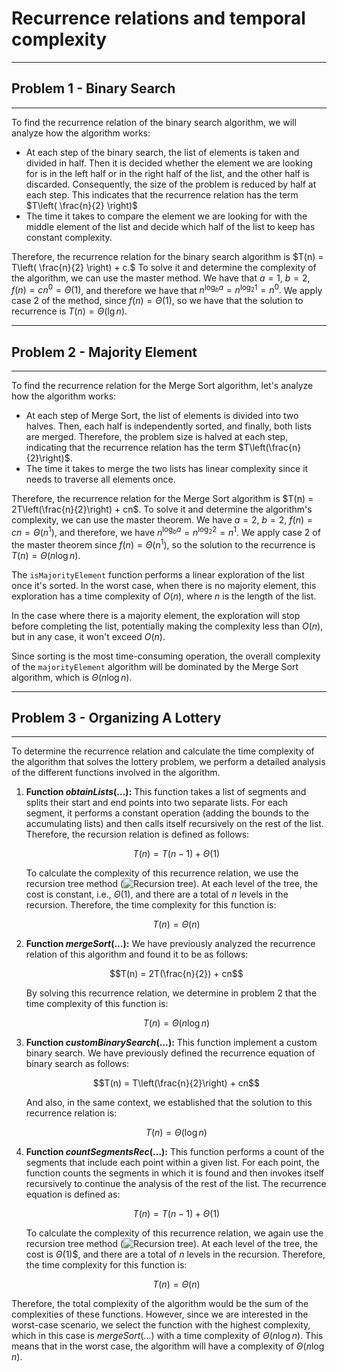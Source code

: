 # **Recurrence relations and temporal complexity**
---
## **Problem 1 - Binary Search**
---
To find the recurrence relation of the binary search algorithm, we will analyze how the algorithm works:

- At each step of the binary search, the list of elements is taken and divided in half. Then it is decided whether the
  element we are looking for is in the left half or in the right half of the list, and the other half is discarded.
  Consequently, the size of the problem is reduced by half at each step. This indicates that the recurrence relation has
  the term $T\left( \frac{n}{2} \right)$
- The time it takes to compare the element we are looking for with the middle element of the list and decide which half
  of the list to keep has constant complexity.

Therefore, the recurrence relation for the binary search algorithm is $T(n) = T\left( \frac{n}{2} \right) + c.$ To solve
it and determine the complexity of the algorithm, we can use the master method. We have that $a=1$, $b=2$, $f(n)
=cn^{0}=\Theta(1)$, and therefore we have that $n^{\log_{b} a} = n^{\log_{2} 1} = n^{0}.$ We apply case 2 of the method,
since $f(n)=\Theta(1)$, so we have that the solution to recurrence is $T(n) = \Theta(\lg n).$

---
## **Problem 2 - Majority Element**
---
To find the recurrence relation for the Merge Sort algorithm, let's analyze how the algorithm works:

- At each step of Merge Sort, the list of elements is divided into two halves. Then, each half is independently sorted,
  and finally, both lists are merged. Therefore, the problem size is halved at each step, indicating that the recurrence
  relation has the term $T\left(\frac{n}{2}\right)$.
- The time it takes to merge the two lists has linear complexity since it needs to traverse all elements once.

Therefore, the recurrence relation for the Merge Sort algorithm is $T(n) = 2T\left(\frac{n}{2}\right) + cn$. To solve it
and determine the algorithm's complexity, we can use the master theorem. We have $a=2$, $b=2$, $f(n) = cn = \Theta(
n^{1})$, and therefore, we have $n^{\log_{b} a} = n^{\log_{2} 2} = n^{1}$. We apply case 2 of the master theorem since
$f(n)=\Theta(n^{1})$, so the solution to the recurrence is $T(n) = \Theta(n \log n)$.

The `isMajorityElement` function performs a linear exploration of the list once it's sorted. In the worst case, when
there is no majority element, this exploration has a time complexity of $O(n)$, where $n$ is the length of the list.

In the case where there is a majority element, the exploration will stop before completing the list, potentially making
the complexity less than $O(n)$, but in any case, it won't exceed $O(n)$.

Since sorting is the most time-consuming operation, the overall complexity of the `majorityElement` algorithm will be
dominated by the Merge Sort algorithm, which is $\Theta(n \log n)$.

---
## **Problem 3 - Organizing A Lottery**
---
To determine the recurrence relation and calculate the time complexity of the algorithm that solves the lottery problem,
we perform a detailed analysis of the different functions involved in the algorithm.

1. **Function $obtainLists(\dots)$:**
   This function takes a list of segments and splits their start and end points into two separate lists. For each
   segment, it performs a constant operation (adding the bounds to the accumulating lists) and then calls itself
   recursively on the rest of the list. Therefore, the recursion relation is defined as follows:

   $$T(n) = T(n-1) + \Theta(1)$$

   To calculate the complexity of this recurrence relation, we use the recursion tree
   method (![Recursion tree](https://i.ibb.co/6HG5vKY/Arbol-de-recursion-excalidraw.png)). At each level
   of the tree, the cost is constant, i.e., $\Theta(1)$, and there are a total of $n$ levels in the recursion.
   Therefore, the time complexity for this function is:

   $$T(n) = \Theta(n)$$

2. **Function $mergeSort(\dots)$:**
   We have previously analyzed the recurrence relation of this algorithm and found it to be as follows:

   $$T(n) = 2T(\frac{n}{2}) + cn$$

   By solving this recurrence relation, we determine in problem 2 that the time complexity of this function is:

   $$T(n) = \Theta(n \log n)$$

3. **Function $customBinarySearch(\dots)$:**
   This function implement a custom binary search. We have previously defined the recurrence equation of binary search
   as follows:

   $$T(n) = T\left(\frac{n}{2}\right) + cn$$

   And also, in the same context, we established that the solution to this recurrence relation is:

   $$T(n) = \Theta(\log n)$$

4. **Function $countSegmentsRec(\dots)$:**
   This function performs a count of the segments that include each point within a given list. For each point, the
   function counts the segments in which it is found and then invokes itself recursively to continue the analysis of the
   rest of the list. The recurrence equation is defined as:

   $$T(n) = T(n-1) + \Theta(1)$$

   To calculate the complexity of this recurrence relation, we again use the recursion tree
   method (![Recursion tree](https://i.ibb.co/6HG5vKY/Arbol-de-recursion-excalidraw.png)). At each level of the tree,
   the cost is
   $\Theta(1)$$, and there are a total of $n$ levels in the recursion. Therefore, the time complexity for this function
   is:

   $$T(n) = \Theta(n)$$

Therefore, the total complexity of the algorithm would be the sum of the complexities of these functions. However, since
we are interested in the worst-case scenario, we select the function with the highest complexity, which in this case is
$mergeSort(\dots)$ with a time complexity of $\Theta(n \log n)$. This means that in the worst case, the algorithm will
have a complexity of $\Theta(n \log n)$.
